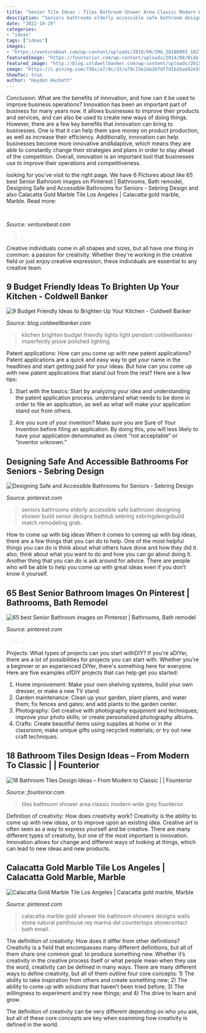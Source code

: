 ```yaml
---
title: "Senior Tile Ideas : Tiles Bathroom Shower Area Classic Modern Wide Grey Founterior"
description: "Seniors bathrooms elderly accessible safe bathroom designing shower build senior designs bathtub sebring sebringdesignbuild match remodeling grab"
date: "2022-10-29"
categories:
- "ideas"
tags: ["ideas"]
images:
- "https://venturebeat.com/wp-content/uploads/2018/09/IMG_20180903_102707-1.jpg?w=757"
featuredImage: "https://founterior.com/wp-content/uploads/2014/08/Wide-grey-tiles-for-the-shower-area.jpg"
featured_image: "http://blog.coldwellbanker.com/wp-content/uploads/2015/08/9.jpg"
image: "https://i.pinimg.com/736x/a7/9c/33/a79c33e2eb107df7d1b2bad42e593b1c--bathroom-remodeling-remodeling-ideas.jpg"
ShowToc: true
author: "Hayden Hackett"
---
```



Conclusion: What are the benefits of innovation, and how can it be used to improve business operations?
Innovation has been an important part of business for many years now. It allows businesses to improve their products and services, and can also be used to create new ways of doing things. However, there are a few key benefits that innovation can bring to businesses. One is that it can help them save money on product production, as well as increase their efficiency. Additionally, innovation can help businesses become more innovative andAdaptive, which means they are able to constantly change their strategies and plans in order to stay ahead of the competition. Overall, innovation is an important tool that businesses use to improve their operations and competitiveness.

	

		
looking for  you've visit to the right page. We have 6 Pictures about  like 65 best Senior Bathroom images on Pinterest | Bathrooms, Bath remodel, Designing Safe and Accessible Bathrooms for Seniors - Sebring Design and also Calacatta Gold Marble Tile Los Angeles | Calacatta gold marble, Marble. Read more:
		
    
## 

<img loading=lazy src="https://venturebeat.com/wp-content/uploads/2018/09/IMG_20180903_102707-1.jpg?w=757" onerror="this.onerror=null;this.src='https://tse3.mm.bing.net/th?id=OIP.Dnhhdm2edEw4m6F1HTB_ZgHaF3&amp;pid=15.1';" alt="">

_Source: venturebeat.com_

>. 

	

Creative individuals come in all shapes and sizes, but all have one thing in common: a passion for creativity. Whether they're working in the creative field or just enjoy creative expression, these individuals are essential to any creative team.

    
## 9 Budget Friendly Ideas To Brighten Up Your Kitchen - Coldwell Banker

<img loading=lazy src="http://blog.coldwellbanker.com/wp-content/uploads/2015/08/9.jpg" onerror="this.onerror=null;this.src='https://tse3.mm.bing.net/th?id=OIP.AuDSIHZ77TV2ZTX0tlpZaQHaLH&amp;pid=15.1';" alt="9 Budget Friendly Ideas to Brighten Up Your Kitchen - Coldwell Banker">

_Source: blog.coldwellbanker.com_

>kitchen brighten budget friendly lights light pendant coldwellbanker imperfectly jessie polished lighting. 

	

Patent applications: How can you come up with new patent applications?
Patent applications are a quick and easy way to get your name in the headlines and start getting paid for your ideas. But how can you come up with new patent applications that stand out from the rest? Here are a few tips: 
1. Start with the basics: Start by analyzing your idea and understanding the patent application process. understand what needs to be done in order to file an application, as well as what will make your application stand out from others. 

2. Are you sure of your invention? Make sure you are Sure of Your Invention before filing an application. By doing this, you will less likely to have your application denominated as client “not acceptable” or “inventor unknown.” 


    
## Designing Safe And Accessible Bathrooms For Seniors - Sebring Design

<img loading=lazy src="https://i.pinimg.com/originals/b2/ee/cd/b2eecdd0a985647d23bb52f18f5bf630.jpg" onerror="this.onerror=null;this.src='https://tse2.mm.bing.net/th?id=OIP.ZX6y-QqoGidBz7_CiAxuJwHaLE&amp;pid=15.1';" alt="Designing Safe and Accessible Bathrooms for Seniors - Sebring Design">

_Source: pinterest.com_

>seniors bathrooms elderly accessible safe bathroom designing shower build senior designs bathtub sebring sebringdesignbuild match remodeling grab. 

	

How to come up with big ideas
When it comes to coming up with big ideas, there are a few things that you can do to help. One of the most helpful things you can do is think about what others have done and how they did it. also, think about what you want to do and how you can go about doing it. Another thing that you can do is ask around for advice. There are people who will be able to help you come up with great ideas even if you don’t know it yourself.

    
## 65 Best Senior Bathroom Images On Pinterest | Bathrooms, Bath Remodel

<img loading=lazy src="https://i.pinimg.com/736x/a7/9c/33/a79c33e2eb107df7d1b2bad42e593b1c--bathroom-remodeling-remodeling-ideas.jpg" onerror="this.onerror=null;this.src='https://tse3.mm.bing.net/th?id=OIP.Kr3VRJP94Vr8FY_emJh-2wHaLH&amp;pid=15.1';" alt="65 best Senior Bathroom images on Pinterest | Bathrooms, Bath remodel">

_Source: pinterest.com_

>. 

	

Projects: What types of projects can you start withDIY?
If you're aDIYer, there are a lot of possibilities for projects you can start with. Whether you're a beginner or an experienced DIYer, there's something here for everyone. Here are five examples ofDIY projects that can help get you started: 
1. Home improvement: Make your own shelving systems, build your own dresser, or make a new TV stand.
2. Garden maintenance: Clean up your garden, plant plants, and water them; fix fences and gates; and add plants to the garden center.
3. Photography: Get creative with photography equipment and techniques; improve your photo skills; or create personalized photography albums.
4. Crafts: Create beautiful items using supplies at home or in the classroom; make unique gifts using recycled materials; or try out new craft techniques.

    
## 18 Bathroom Tiles Design Ideas – From Modern To Classic | | Founterior

<img loading=lazy src="https://founterior.com/wp-content/uploads/2014/08/Wide-grey-tiles-for-the-shower-area.jpg" onerror="this.onerror=null;this.src='https://tse3.mm.bing.net/th?id=OIP.3U9LvTOmDrTBhSOI-y08twHaKc&amp;pid=15.1';" alt="18 Bathroom Tiles Design Ideas – From Modern to Classic | | Founterior">

_Source: founterior.com_

>tiles bathroom shower area classic modern wide grey founterior. 

	

Definition of creativity: How does creativity work?
Creativity is the ability to come up with new ideas, or to improve upon an existing idea. Creative art is often seen as a way to express yourself and be creative. There are many different types of creativity, but one of the most important is innovation. Innovation allows for change and different ways of looking at things, which can lead to new ideas and new products.

    
## Calacatta Gold Marble Tile Los Angeles | Calacatta Gold Marble, Marble

<img loading=lazy src="https://i.pinimg.com/736x/21/59/e1/2159e18e9cb7309dace20fe752cf9a47--gold-marble-marble-tiles.jpg" onerror="this.onerror=null;this.src='https://tse1.mm.bing.net/th?id=OIP.mTw_KDOlfWtQdBcL5uQ8NQHaJ3&amp;pid=15.1';" alt="Calacatta Gold Marble Tile Los Angeles | Calacatta gold marble, Marble">

_Source: pinterest.com_

>calacatta marble gold shower tile bathroom showers designs walls stone natural penthouse rey marina del countertops stonecontact bath email. 

	

The definition of creativity: How does it differ from other definitions?
Creativity is a field that encompasses many different definitions, but all of them share one common goal: to produce something new. Whether it’s creativity in the creative process itself or what people mean when they use the word, creativity can be defined in many ways. 
There are many different ways to define creativity, but all of them outline four core concepts: 1) The ability to take inspiration from others and create something new; 2) The ability to come up with solutions that haven’t been tried before; 3) The willingness to experiment and try new things; and 4) The drive to learn and grow. 

The definition of creativity can be very different depending on who you ask, but all of these core concepts are key when examining how creativity is defined in the world.

